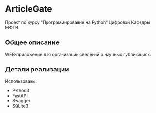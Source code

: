 # ArticleGate

Проект по курсу "Программирование на Python" Цифровой Кафедры МФТИ

## Общее описание

WEB-приложение для организации сведений о научных публикациях.

## Детали реализации

Использованы:
+ Python3
+ FastAPI
+ Swagger
+ SQLite3
